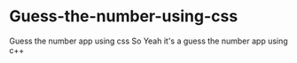 # Guess-the-number-using-css
Guess the number app using css
So Yeah it's a guess the number app using c++
